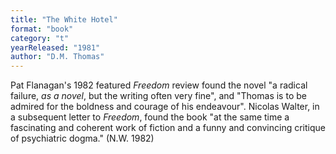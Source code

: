 ```yaml
---
title: "The White Hotel"
format: "book"
category: "t"
yearReleased: "1981"
author: "D.M. Thomas"
---
```

Pat Flanagan's 1982 featured _Freedom_ review found the novel  "a radical failure, _as a novel_, but the writing often very fine", and "Thomas is to be admired for the boldness and courage of his endeavour". Nicolas  Walter, in a subsequent letter to _Freedom_, found the book "at the same time a fascinating and coherent work of  fiction and a funny and convincing critique of psychiatric dogma." (N.W. 1982)
